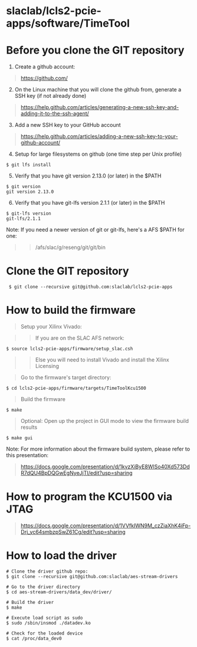 # slaclab/lcls2-pcie-apps/software/TimeTool

# Before you clone the GIT repository

1) Create a github account:

> https://github.com/

2) On the Linux machine that you will clone the github from, generate a SSH key (if not already done)

> https://help.github.com/articles/generating-a-new-ssh-key-and-adding-it-to-the-ssh-agent/

3) Add a new SSH key to your GitHub account

> https://help.github.com/articles/adding-a-new-ssh-key-to-your-github-account/

4) Setup for large filesystems on github (one time step per Unix profile)

``` 
$ git lfs install 
```

5) Verify that you have git version 2.13.0 (or later) in the $PATH 

```
$ git version
git version 2.13.0
```

6) Verify that you have git-lfs version 2.1.1 (or later) in the $PATH  

```
$ git-lfs version
git-lfs/2.1.1
```

Note: If you need a newer version of git or git-lfs, here's a AFS $PATH for one:

>> /afs/slac/g/reseng/git/git/bin

# Clone the GIT repository

``` $ git clone --recursive git@github.com:slaclab/lcls2-pcie-apps```

# How to build the firmware

> Setup your Xilinx Vivado:

>> If you are on the SLAC AFS network:

```$ source lcls2-pcie-apps/firmware/setup_slac.csh```

>> Else you will need to install Vivado and install the Xilinx Licensing

> Go to the firmware's target directory:

```$ cd lcls2-pcie-apps/firmware/targets/TimeToolKcu1500```

> Build the firmware

```$ make```

> Optional: Open up the project in GUI mode to view the firmware build results

```$ make gui```

Note: For more information about the firmware build system, please refer to this presentation:

> https://docs.google.com/presentation/d/1kvzXiByE8WISo40Xd573DdR7dQU4BpDQGwEgNyeJjTI/edit?usp=sharing

# How to program the KCU1500 via JTAG
> https://docs.google.com/presentation/d/1VVfkIWN9M_czZiaXhK4iFp-Drj_yc64smbzpSwZ61Cg/edit?usp=sharing

# How to load the driver

```
# Clone the driver github repo:
$ git clone --recursive git@github.com:slaclab/aes-stream-drivers

# Go to the driver directory
$ cd aes-stream-drivers/data_dev/driver/

# Build the driver
$ make

# Execute load script as sudo
$ sudo /sbin/insmod ./datadev.ko 

# Check for the loaded device
$ cat /proc/data_dev0

```
